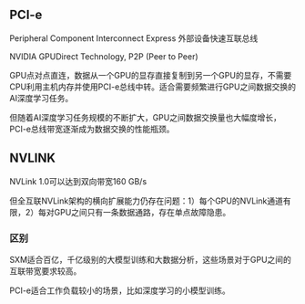 ## PCI-e

Peripheral Component Interconnect Express 外部设备快速互联总线

NVIDIA GPUDirect Technology, P2P (Peer to Peer) 

GPU点对点直连，数据从一个GPU的显存直接复制到另一个GPU的显存，不需要CPU利用主机内存并使用PCI-e总线中转。适合需要频繁进行GPU之间数据交换的AI深度学习任务。

但随着AI深度学习任务规模的不断扩大，GPU之间数据交换量也大幅度增长，PCI-e总线带宽逐渐成为数据交换的性能瓶颈。

## NVLINK

NVLink 1.0可以达到双向带宽160 GB/s

但全互联NVLink架构的横向扩展能力仍存在问题：1）每个GPU的NVLink通道有限，2）每对GPU之间只有一条数据通路，存在单点故障隐患。

### 区别

SXM适合百亿，千亿级别的大模型训练和大数据分析，这些场景对于GPU之间的互联带宽要求较高。

PCI-e适合工作负载较小的场景，比如深度学习的小模型训练。

